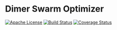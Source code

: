 # Dimer Swarm Optimizer

[![Apache License](http://img.shields.io/badge/license-APACHE2-blue.svg)](https://www.apache.org/licenses/LICENSE-2.0.html)
[![Build Status](https://travis-ci.org/wallerlab/dso.svg?branch=master)](https://travis-ci.org/wallerlab/dso)
[![Coverage Status](https://coveralls.io/repos/github/wallerlab/dso/badge.svg?branch=master)](https://coveralls.io/github/wallerlab/dso?branch=master)

